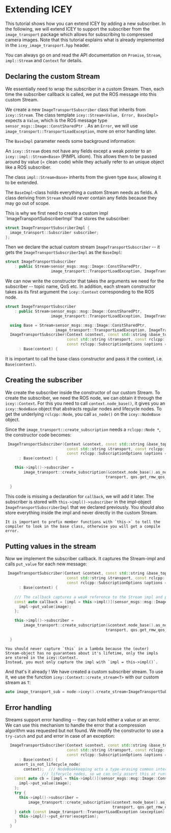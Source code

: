 # Extending ICEY

This tutorial shows how you can extend ICEY by adding a new subscriber.
In the following, we will extend ICEY to support the subscriber from the `image_transport` package which allows for subscribing to compressed camera images. Note that this tutorial explains what is already implemented in the `icey_image_transport.hpp` header.

You can always go on and read the API documentation on `Promise`, `Stream`, `impl::Stream` and `Context` for details.

## Declaring the custom Stream 

We essentially need to wrap the subscriber in a custom Stream. Then, each time the subscriber callback is called, we put the ROS message into this custom Stream.

We create a new `ImageTransportSubscriber` class that inherits from `icey::Stream`.
The class template `icey::Stream<Value, Error, BaseImpl>`
expects a `Value`, which is the ROS message type `sensor_msgs::Image::ConstSharedPtr `. As an `Error`, we will use `image_transport::TransportLoadException`, more on error handling later. 

The `BaseImpl` parameter needs some background information: 

An `icey::Stream` does not have any fields except a weak pointer to an `icey::impl::Stream<Base>` (PIMPL idiom). This allows them to be passed around by value (= clean code) while they actually refer to an unique object like a ROS subscriber. 

The class `impl::Stream<Base>` inherits from the given type `Base`, allowing it to be extended.

The `BaseImpl`-class holds everything a custom Stream needs as fields. A class deriving from `Stream` should never contain any fields because they may go out of scope. 

This is why we first need to create a custom impl `ImageTransportSubscriberImpl``that stores the subscriber:
```cpp
struct ImageTransportSubscriberImpl {
  image_transport::Subscriber subscriber;
};
```

Then we declare the actual custom stream `ImageTransportSubscriber` -- it gets the `ImageTransportSubscriberImpl` as the `BaseImpl`:

```cpp
struct ImageTransportSubscriber
    : public Stream<sensor_msgs::msg::Image::ConstSharedPtr,
                    image_transport::TransportLoadException, ImageTransportSubscriberImpl>
```

We can now write the constructor that takes the arguments we need for the subscriber -- topic name, QoS etc.
In addition, each stream constructor takes as its first argument the `icey::Context` corresponding to the ROS node.

```cpp
struct ImageTransportSubscriber
    : public Stream<sensor_msgs::msg::Image::ConstSharedPtr,
                    image_transport::TransportLoadException, ImageTransportSubscriberImpl> {

  using Base = Stream<sensor_msgs::msg::Image::ConstSharedPtr,
                      image_transport::TransportLoadException, ImageTransportSubscriberImpl>;
  ImageTransportSubscriber(Context &context, const std::string &base_topic_name,
                           const std::string &transport, const rclcpp::QoS qos,
                           const rclcpp::SubscriptionOptions &options = {})
      : Base(context) {
```

It is important to call the base class constructor and pass it the context, i.e. `Base(context)`. 

## Creating the subscriber

We create the subscriber inside the constructor of our custom Stream. To create the subscriber, we need the ROS node, we can obtain it through the `icey::Context`. For this you need to call `context.node_base()`, it gives you an `icey::NodeBase` object that abstracts regular nodes and lifecycle nodes. 
To get the underlying `rclcpp::Node`, you call `as_node()` on the `icey::NodeBase` object.

Since the `image_transport::create_subscription` needs a `rclcpp::Node *`, the constructor code becomes:

```cpp
 ImageTransportSubscriber(Context &context, const std::string &base_topic_name,
                           const std::string &transport, const rclcpp::QoS qos,
                           const rclcpp::SubscriptionOptions &options = {})
      : Base(context) {

    this->impl()->subscriber =
        image_transport::create_subscription(&context.node_base().as_node(), base_topic_name, callback,
                                            transport, qos.get_rmw_qos_profile(), options);
    
  }
```
This code is missing a declaration for `callback`, we will add it later.
The subscriber is stored with `this->impl()->subscriber` in the impl-object `ImageTransportSubscriberImpl` that we declared previously. You should also store everything inside the impl and never directly in the custom Stream.


```{note}
It is important to prefix member functions with `this->` to tell the compiler to look in the base class, otherwise you will get a compile error.
```


## Putting values in the stream

Now we implement the subscriber callback. It captures the Stream-impl and calls `put_value` for each new message:

```cpp
 ImageTransportSubscriber(Context &context, const std::string &base_topic_name,
                           const std::string &transport, const rclcpp::QoS qos,
                           const rclcpp::SubscriptionOptions &options = {})
      : Base(context) {
    
    /// The callback captures a weak reference to the Stream impl and puts the message:
    const auto callback = [impl = this->impl()](sensor_msgs::msg::Image::ConstSharedPtr image) {
      impl->put_value(image);
    };

    this->impl()->subscriber =
        image_transport::create_subscription(&context.node_base().as_node(), base_topic_name, callback,
                                            transport, qos.get_rmw_qos_profile(), options);
    
  }
```

```{warning}
You should never capture `this` in a lambda because the (outer) Stream-object has no guarantees about it's lifetime, only the impls are stored in the icey::Context.
Instead, you must only capture the impl with `impl = this->impl()`. 
````

And that's it already ! We have created a custom subscriber stream. To use it, we use the function `icey::Context::create_stream<T>` with our custom stream as `T`: 

```cpp
auto image_transport_sub = node->icey().create_stream<ImageTransportSubscriber>(topic_name, transport, qos);
```

## Error handling 

Streams support error handling -- they can hold either a value or an error. 
We can use this mechanism to handle the error that a compression algorithm was requested but not found. We modify the constructor to use a `try-catch` and put and error in case of an exception: 

```cpp
  ImageTransportSubscriber(Context &context, const std::string &base_topic_name,
                           const std::string &transport, const rclcpp::QoS qos,
                           const rclcpp::SubscriptionOptions &options = {})
      : Base(context) {
    assert_is_not_lifecycle_node(
        context);  /// NodeBookkeeping acts a type-erasing common interface between regular Nodes and
                /// lifecycle nodes, so we can only assert this at runtime
    const auto cb = [impl = this->impl()](sensor_msgs::msg::Image::ConstSharedPtr image) {
      impl->put_value(image);
    };
    try {
      this->impl()->subscriber =
          image_transport::create_subscription(&context.node_base().as_node(), base_topic_name, cb,
                                               transport, qos.get_rmw_qos_profile(), options);
    } catch (const image_transport::TransportLoadException &exception) {
      this->impl()->put_error(exception);
    }
  }
```